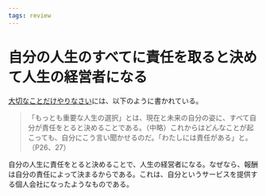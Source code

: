 ```yaml
---
tags: review
---
```


# 自分の人生のすべてに責任を取ると決めて人生の経営者になる

[大切なことだけやりなさい](大切なことだけやりなさい.md)には、以下のように書かれている。

> 「もっとも重要な人生の選択」とは、現在と未来の自分の姿に、すべて自分が責任をとると決めることである。（中略）これからはどんなことが起こっても、自分にこう言い聞かせるのだ。「わたしには責任がある」と。（P26、27）

自分の人生に責任をとると決めることで、人生の経営者になる。なぜなら、報酬は自分の責任によって決まるからである。これは、自分というサービスを提供する個人会社になったようなものである。
